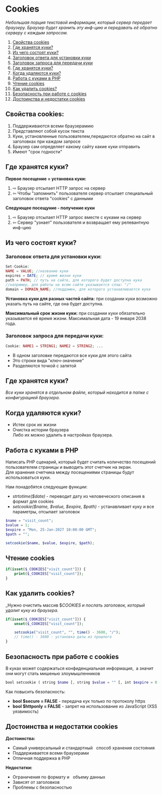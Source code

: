 # Cookies

_Небольшая порция текстовой информации, который сервер передает браузеру. Браузер будет хранить эту инф-цию и передавать её обратно серверу с каждым запросом._

1. [Свойства cookies](#1)
2. [Где хранятся куки?](#2)
3. [Из чего состоят куки?](#3)
4. [Заголовок ответа для установки куки](#4)
5. [Заголовок запроса для передачи куки](#5)
6. [Где хранятся куки?](#6)
7. [Когда удаляются куки?](#7)
8. [Работа с куками в PHP](#8)
9. [Чтение cookies](#9)
10. [Как удалить cookies?](#10)
11. [Безопасность при работе с cookies](#11)
12. [Достоинства и недостатки cookies](#12)

<a name="1"><h2>Свойства cookies:</h2></a>
1. Поддерживаются всеми браузерамию
2. Представляют собой кусок текста
3. Куки, установленные пользователем,передаются обратно на сайт в заголовках при каждом запросе
4. Браузер сам определяет какому сайту какие куки отправить
5. Имеют "срок годности"

<a name="2"><h2>Где хранятся куки?</h2></a>

**Первое посещение = установка куки:**
1. &#x21e8; Браузер отсылает HTTP запрос на сервер
2. &#x21e6; Чтобы "запомнить" пользователя сервер отсылает специальный заголовок ответа "cookies" с данными

**Следующее посещуние - получение куки**
1. &#x21e8; Браузер отсылает HTTP запрос вместе с куками на сервер
2. &#x21e6; Сервер "узнает" пользователя и возвращает ему релевантную инф-цию


<a name="3"><h2>Из чего состоят куки?</h2></a>

<a name="4"><h3>Заголовок ответа для установки куки:</h3></a>

```php
Set-Cookie:
NAME = VALUE; //название куки
expires = DATE; // время жизни куки
path = PATH; // путь на сайте, для которого будет доступна кука
//например, для работы на всем сайте указывается слэш: "/"
domain = DOMAIN_NAME; //поддомен, для которого устанавливается кука
```

**Установка куки для разных частей сайта:** при создании куки возможно указать путь на сайте, где она будет доступна.

**Максимальный срок жизни куки:** при создании куки обязательно указывается её время жизни. Максимальная дата - 19 января 2038 года.

<a name="5"><h3>Заголовок запроса для передачи куки:</h3></a>

```php
Cookie: NAME1 = STRING1; NAME2 = STRING2; ...
```

- В одном заголовке передаются все куки для этого сайта
- Это строки вида "ключ-значение"
- Разделяются точкой с запятой

<a name="6"><h2>Где хранятся куки?</h2></a>

_Все куки хранятся в отдельном файле, который находится в папке с конфигурацией браузера._

<a name="7"><h2>Когда удаляются куки?</h2></a>

- Истек срок их жизни
- Очистка истории браузера  
Либо их можно удалить в настройках браузера.

<a name="8"><h2>Работа с куками в PHP</h2></a>

Написать PHP сценарий, который будет считать количество посещений пользователем страницы и выводить этот счетчик на экран.  
Для хранения счетчика между посещениями страницы будут использоваться куки.

Нам понадобятся следующие функции:  
- _strtotime($date)_ - переводит дату из человеческого описания в формат для cookies
- _setcookie($name, $value, $expire, $path)_ - устанавливает куку и все параметры, отсылает заголовок

```php
$name = "visit_count";
$value = 1;
$expire = "Mon, 25-Jan-2027 10:00:00 GMT";
$path = "";

setcookie($name, $value, $expire, $path);
```

<a name="9"><h2>Чтение cookies</h2></a>

```php
if(isset($_COOKIES["visit_count"])) {
	print($_COOKIES["visit_count"]);
}
```

<a name="10"><h2>Как удалить cookies?</h2></a>

_Нужно очистить массив $_COOKIES и послать заголовок, который удалит куку из браузера._

```php
if(isset($_COOKIES["visit_count"])) {
	unset($_COOKIES["visit_count"]);

	setcookie("visit_count", "", time() - 3600, "/");
	// time() - 3600 - установка даты из прошлого
}
```

<a name="11"><h2>Безопасность при работе с cookies</h2><a>

В куках может содержаться конфиденциальная информация,  а значит они могут стать мишенью злоумышленников

```php
bool setcookie ( string $name [, string $value = "" [, int $expire = 0 [, string $path = "" [,   string $domain = "" [, bool $secure = FALSE [, bool $httponly = FALSE ]]]]]] )
```

Как повысить безопасность: 
- **bool $secure = FALSE** - передача кук только по протоколу https 
- **bool $httponly = FALSE** - запрет на использование из JavaScript (XSS уязвимость) 

<a name="12"><h2>Достоинства и недостатки cookies</h2><a>

**Достоинства:**
- Самый универсальный и стандартный   способ хранения состояния
- Поддерживается всеми браузерами
- Отличная поддержка в PHP

**Недостатки:**
- Ограничения по формату и   объему данных
- Зависят от заголовков
- Проблемы с безопасностью




